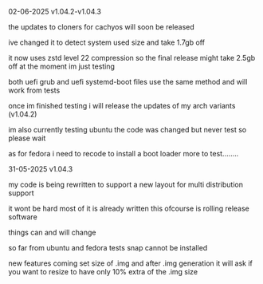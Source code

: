 
02-06-2025 v1.04.2-v1.04.3

the updates to cloners for cachyos will soon be released

ive changed it to detect system used size and take 1.7gb off 

it now uses zstd level 22 compression so the final release might take 2.5gb off at the moment im just testing

both uefi grub and uefi systemd-boot files use the same method and will work from tests

once im finished testing i will release the updates of my arch variants (v1.04.2)

im also currently testing ubuntu the code was changed but never test so please wait

as for fedora i need to recode to install a boot loader more to test........







31-05-2025 v1.04.3

my code is being rewritten to support a new layout for multi distribution support

it wont be hard most of it is already written this ofcourse is rolling release software

things can and will change 

so far from ubuntu and fedora tests snap cannot be installed 

new features coming set size of .img and after .img generation it will ask if you want to resize to have only 10% extra of the .img size

